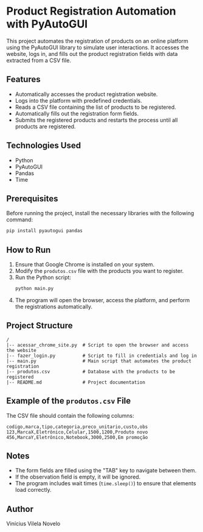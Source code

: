 # Product Registration Automation with PyAutoGUI

This project automates the registration of products on an online platform using the PyAutoGUI library to simulate user interactions. It accesses the website, logs in, and fills out the product registration fields with data extracted from a CSV file.

## Features

- Automatically accesses the product registration website.
- Logs into the platform with predefined credentials.
- Reads a CSV file containing the list of products to be registered.
- Automatically fills out the registration form fields.
- Submits the registered products and restarts the process until all products are registered.

## Technologies Used

- Python
- PyAutoGUI
- Pandas
- Time

## Prerequisites

Before running the project, install the necessary libraries with the following command:

```bash
pip install pyautogui pandas
```

## How to Run

1. Ensure that Google Chrome is installed on your system.
2. Modify the `produtos.csv` file with the products you want to register.
3. Run the Python script:
   ```bash
   python main.py
   ```
4. The program will open the browser, access the platform, and perform the registrations automatically.

## Project Structure

```
/
|-- acessar_chrome_site.py  # Script to open the browser and access the website
|-- fazer_login.py          # Script to fill in credentials and log in
|-- main.py                 # Main script that automates the product registration
|-- produtos.csv            # Database with the products to be registered
|-- README.md               # Project documentation
```

## Example of the `produtos.csv` File

The CSV file should contain the following columns:

```
codigo,marca,tipo,categoria,preco_unitario,custo,obs
123,MarcaX,Eletrônico,Celular,1500,1200,Produto novo
456,MarcaY,Eletrônico,Notebook,3000,2500,Em promoção
```

## Notes

- The form fields are filled using the "TAB" key to navigate between them.
- If the observation field is empty, it will be ignored.
- The program includes wait times (`time.sleep()`) to ensure that elements load correctly.

## Author

Vinícius Vilela Novelo

